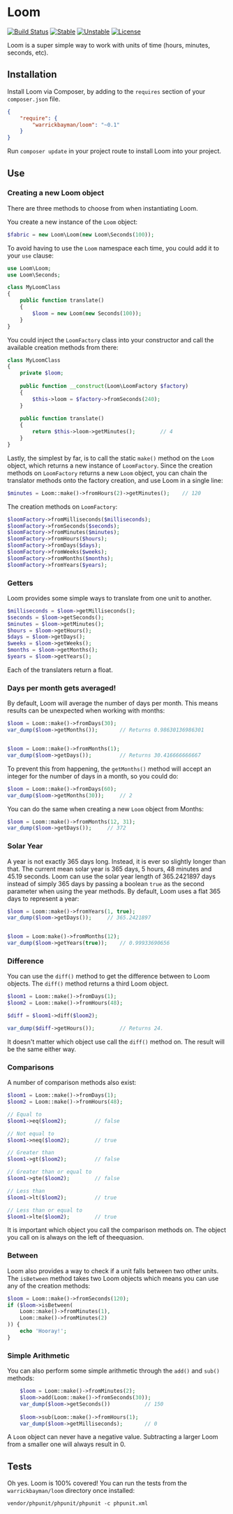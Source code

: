 # Loom
[![Build Status](https://img.shields.io/travis/warrickbayman/Loom.svg?style=flat-square)](https://travis-ci.org/warrickbayman/Loom)
[![Stable](https://img.shields.io/github/release/warrickbayman/loom.svg?style=flat-square&label=stable)](https://github.com/warrickbayman/loom)
[![Unstable](https://img.shields.io/badge/unstable-dev--develop-blue.svg?style=flat-square)](https://github.com/warrickbayman/Loom/tree/develop)
[![License](http://img.shields.io/packagist/l/warrickbayman/loom.svg?style=flat-square)](http://opensource.org/licenses/mit)

Loom is a super simple way to work with units of time (hours, minutes, seconds, etc).

## Installation
Install Loom via Composer, by adding to the `requires` section of your `composer.json` file.

```json
{
	"require": {
		"warrickbayman/loom": "~0.1"
	}
}
```

Run `composer update` in your project route to install Loom into your project.

## Use

### Creating a new Loom object

There are three methods to choose from when instantiating Loom.

You create a new instance of the `Loom` object:

```php
$fabric = new Loom\Loom(new Loom\Seconds(100));
```

To avoid having to use the `Loom` namespace each time, you could add it to your `use` clause:

```php
use Loom\Loom;
use Loom\Seconds;

class MyLoomClass
{
	public function translate()
	{
		$loom = new Loom(new Seconds(100));
	}
}
```

You could inject the `LoomFactory` class into your constructor and call the available creation methods from there:

```php
class MyLoomClass
{
	private $loom;
	
	public function __construct(Loom\LoomFactory $factory)
	{
		$this->loom = $factory->fromSeconds(240);
	}
	
	public function translate()
	{
		return $this->loom->getMinutes();        // 4
	}
}
```

Lastly, the simplest by far, is to call the static `make()` method on the `Loom` object, which returns a new instance of `LoomFactory`. Since the creation methods on `LoomFactory` returns a new `Loom` object, you can chain the translator methods onto the factory creation, and use Loom in a single line:

```php
$minutes = Loom::make()->fromHours(2)->getMinutes();    // 120
```

The creation methods on `LoomFactory`:

```php
$loomFactory->fromMilliseconds($milliseconds);
$loomFactory->fromSeconds($seconds);
$loomFactory->fromMinutes($minutes);
$loomFactory->fromHours($hours);
$loomFactory->fromDays($days);
$loomFactory->fromWeeks($weeks);
$loomFactory->fromMonths($months);
$loomFactory->fromYears($years);
```

### Getters

Loom provides some simple ways to translate from one unit to another.

```php
$milliseconds = $loom->getMilliseconds();
$seconds = $loom->getSeconds();
$minutes = $loom->getMinutes();
$hours = $loom->getHours();
$days = $loom->getDays();
$weeks = $loom->getWeeks();
$months = $loom->getMonths();
$years = $loom->getYears();
```

Each of the translaters return a float.

### Days per month gets averaged!
By default, Loom will average the number of days per month. This means results can be unexpected when working with months:

```php
$loom = Loom::make()->fromDays(30);
var_dump($loom->getMonths());		// Returns 0.98630136986301


$loom = Loom::make()->fromMonths(1);
var_dump($loom->getDays());			// Returns 30.416666666667
```

To prevent this from happening, the `getMonths()` method will accept an integer for the number of days in a month, so you could do:

```php
$loom = Loom::make()->fromDays(60);
var_dump($loom->getMonths(30));     // 2
```

You can do the same when creating a new `Loom` object from Months:

```php
$loom = Loom::make()->fromMonths(12, 31);
var_dump($loom->getDays());		// 372
```

### Solar Year
A year is not exactly 365 days long. Instead, it is ever so slightly longer than that. The current mean solar year is 365 days, 5 hours, 48 minutes and 45.19 seconds. Loom can use the solar year length of 365.2421897 days instead of simply 365 days by passing a boolean `true` as the second parameter when using the year methods. By default, Loom uses a flat 365 days to represent a year:

```php
$loom = Loom::make()->fromYears(1, true);
var_dump($loom->getDays());		// 365.2421897


$loom = Loom:make()->fromMonths(12);
var_dump($loom->getYears(true));	// 0.99933690656
```


### Difference

You can use the `diff()` method to get the difference between to Loom objects. The `diff()` method returns a third Loom object.

```php
$loom1 = Loom::make()->fromDays(1);
$loom2 = Loom::make()->fromHours(48);

$diff = $loom1->diff($loom2);

var_dump($diff->getHours());		// Returns 24.
```

It doesn't matter which object use call the `diff()` method on. The result will be the same either way.

### Comparisons

A number of comparison methods also exist:

```php
$loom1 = Loom::make()->fromDays(1);
$loom2 = Loom::make()->fromHours(48);

// Equal to
$loom1->eq($loom2);			// false

// Not equal to
$loom1->neq($loom2);		// true

// Greater than
$loom1->gt($loom2);			// false

// Greater than or equal to
$loom1->gte($loom2);		// false

// Less than
$loom1->lt($loom2);			// true

// Less than or equal to
$loom1->lte($loom2);		// true
```

It is important which object you call the comparison methods on. The object you call on is always on the left of theequasion.

### Between
Loom also provides a way to check if a unit falls between two other units. The `isBetween` method takes two Loom objects which means you can use any of the creation methods:

```php
$loom = Loom::make()->fromSeconds(120);
if ($loom->isBetween(
	Loom::make()->fromMinutes(1),
	Loom::make()->fromMinutes(2)
)) {
	echo 'Hooray!';
}
```

### Simple Arithmetic

You can also perform some simple arithmetic through the `add()` and `sub()` methods:

```php
	$loom = Loom::make()->fromMinutes(2);
	$loom->add(Loom::make()->fromSeconds(30));
	var_dump($loom->getSeconds())			// 150
	
	$loom->sub(Loom::make()->fromHours(1);
	var_dump($loom->getMilliseconds);		// 0
```

A `Loom` object can never have a negative value. Subtracting a larger Loom from a smaller one will always result in 0.


## Tests

Oh yes. Loom is 100% covered! You can run the tests from the `warrickbayman/loom` directory once installed:

`vendor/phpunit/phpunit/phpunit -c phpunit.xml`